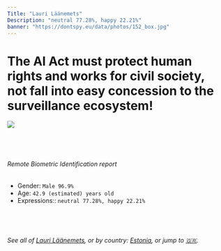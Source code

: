 ```yaml
---
Title: "Lauri Läänemets"
Description: "neutral 77.28%, happy 22.21%"
banner: "https://dontspy.eu/data/photos/152_box.jpg"
---
```


# The AI Act must protect human rights and works for civil society, not fall into easy concession to the surveillance ecosystem!

<link rel="stylesheet" type="text/css" href="/css/blog.css" />

<div class="is-fake" hidden>

_This is a **fake picture**_, we collect these anyway [because the AI Act](why-deepfake) negotiation moves in a way that would create more mess in our lives! for a longer explanation, read [The Dual Threat: How Losing the Biometric Battle Fuels Deepfake Proliferation](/blog/the-dual-threat-how-losing-the-biometric-battle-fuels-deepfake-proliferation/)

</div>

<!-- <img src="https://dontspy.eu/data/photos/54_box.jpg" /> -->
<img src="https://dontspy.eu/data/photos/152_box.jpg" />

## <br>

###### Remote Biometric Identification report

* <span class="label">Gender:</span> `Male 96.9%`
* <span class="label">Age:</span> `42.9 (estimated) years old`
* <span class="label">Expressions::</span> `neutral 77.28%, happy 22.21%`

## <br>

###### See all of [Lauri Läänemets](/policymaker#Lauri%20L%C3%A4%C3%A4nemets), or by country: [Estonia](/country#Estonia), or jump to [🇬🇷](/x/66).

## <br>